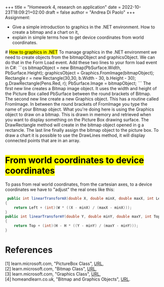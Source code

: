 +++
title = "Homework 4, research on application"
date = 2022-10-23T18:09:21+02:00
draft = false
author = "Andrea Di Paolo"
+++
Assignment:
<ul>
    <li> Give a simple introduction to graphics in the .NET environment. How to create a bitmap and a chart on it, </li>
    <li> explain in simple terms how to get device coordinates from world coordinates. </li>
</ul>
<!--more-->
# <mark> How to graphics in .NET</mark>
To manage graphics in the .NET environment we need to create objects from the bitmapObject and graphicsObject. We can do that in the Form Load event. Add these two lines to your form load event in C#:
```cs
bitmapObject = new Bitmap(PbSurface.Width, PbSurface.Height);
graphicsObject = Graphics.FromImage(bitmapObject);
Rectangle r = new Rectangle(30,30, b.Width - 30, b.Height - 30);
g.DrawRectangle(Pens.Red, r);
PbSurface.Image = bitmapObject;
```
The first new line creates a Bitmap image object. It uses the width and height of the Picture Box called PbSurface between the round brackets of Bitmap. The second new line create a new Graphics object. This has a routine called FromImage. In between the round brackets of FromImage you type the name of your Bitmap object. What you're doing here is using the Graphics object to draw on a bitmap. This is drawn in memory and retrieved when you want to display something on the Picture Box drawing surface. The DrawRectangle method will create in the bitmap object opened in g a rectancle. The last line finally assign the bitmap object to the picture box. To draw a chart it is possible to use the DrawLines method, it will display connected points that are in an array.

# <mark> From world coordinates to device coordinates </mark>
To pass from real world coordinates, from the cartesian axes, to a device coordinates we have to "adjust" the real ones like this:
```cs
 public int linearTransformX(double X, double minX, double maxX, int Left, int W)
{
    return Left + (int)(W * ((X - minX) / (maxX - minX)));
}
public int linearTransformY(double Y, double minY, double maxY, int Top, int H)
{
    return Top + (int)(H - H * ((Y - minY) / (maxY - minY)));
}
```

# References
[1] learn.microsoft.com, "PictureBox Class", [URL](https://learn.microsoft.com/en-us/dotnet/api/system.windows.forms.picturebox?view=windowsdesktop-7.0), <br>
[2] learn.microsoft.com, "Bitmap Class", [URL](https://learn.microsoft.com/en-us/dotnet/api/system.drawing.bitmap?view=dotnet-plat-ext-6.0), <br>
[3] learn.microsoft.com, "Graphics Class", [URL](https://learn.microsoft.com/en-us/dotnet/api/system.drawing.graphics?view=windowsdesktop-7.0), <br>
[4] homeandlearn.co.uk, "Bitmap and Graphics Objects", [URL](https://www.homeandlearn.co.uk/extras/draw-stick-figures/stick-figures-bitmaps-graphics.html). <br>